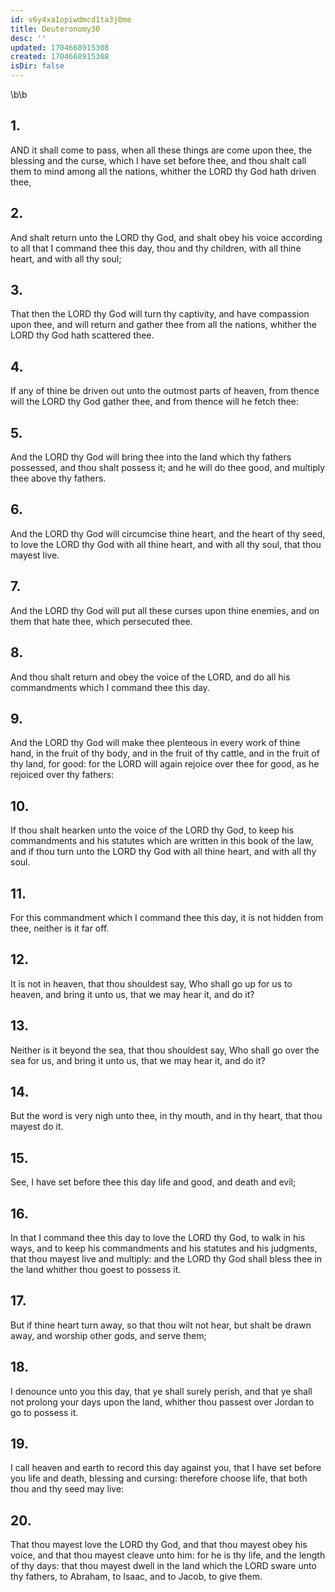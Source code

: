 ```yaml
---
id: v6y4xa1opiwdmcd1ta3j0me
title: Deuteronomy30
desc: ''
updated: 1704668915308
created: 1704668915308
isDir: false
---
```

\b\b
## 1.
AND it shall come to pass, when all these things are come upon thee, the blessing and the curse, which I have set before thee, and thou shalt call them to mind among all the nations, whither the LORD thy God hath driven thee,
## 2.
And shalt return unto the LORD thy God, and shalt obey his voice according to all that I command thee this day, thou and thy children, with all thine heart, and with all thy soul;
## 3.
That then the LORD thy God will turn thy captivity, and have compassion upon thee, and will return and gather thee from all the nations, whither the LORD thy God hath scattered thee.
## 4.
If any of thine be driven out unto the outmost parts of heaven, from thence will the LORD thy God gather thee, and from thence will he fetch thee:
## 5.
And the LORD thy God will bring thee into the land which thy fathers possessed, and thou shalt possess it; and he will do thee good, and multiply thee above thy fathers.
## 6.
And the LORD thy God will circumcise thine heart, and the heart of thy seed, to love the LORD thy God with all thine heart, and with all thy soul, that thou mayest live.
## 7.
And the LORD thy God will put all these curses upon thine enemies, and on them that hate thee, which persecuted thee.
## 8.
And thou shalt return and obey the voice of the LORD, and do all his commandments which I command thee this day.
## 9.
And the LORD thy God will make thee plenteous in every work of thine hand, in the fruit of thy body, and in the fruit of thy cattle, and in the fruit of thy land, for good: for the LORD will again rejoice over thee for good, as he rejoiced over thy fathers:
## 10.
If thou shalt hearken unto the voice of the LORD thy God, to keep his commandments and his statutes which are written in this book of the law, and if thou turn unto the LORD thy God with all thine heart, and with all thy soul.
## 11.
For this commandment which I command thee this day, it is not hidden from thee, neither is it far off.
## 12.
It is not in heaven, that thou shouldest say, Who shall go up for us to heaven, and bring it unto us, that we may hear it, and do it?
## 13.
Neither is it beyond the sea, that thou shouldest say, Who shall go over the sea for us, and bring it unto us, that we may hear it, and do it?
## 14.
But the word is very nigh unto thee, in thy mouth, and in thy heart, that thou mayest do it.
## 15.
See, I have set before thee this day life and good, and death and evil;
## 16.
In that I command thee this day to love the LORD thy God, to walk in his ways, and to keep his commandments and his statutes and his judgments, that thou mayest live and multiply: and the LORD thy God shall bless thee in the land whither thou goest to possess it.
## 17.
But if thine heart turn away, so that thou wilt not hear, but shalt be drawn away, and worship other gods, and serve them;
## 18.
I denounce unto you this day, that ye shall surely perish, and that ye shall not prolong your days upon the land, whither thou passest over Jordan to go to possess it.
## 19.
I call heaven and earth to record this day against you, that I have set before you life and death, blessing and cursing: therefore choose life, that both thou and thy seed may live:
## 20.
That thou mayest love the LORD thy God, and that thou mayest obey his voice, and that thou mayest cleave unto him: for he is thy life, and the length of thy days: that thou mayest dwell in the land which the LORD sware unto thy fathers, to Abraham, to Isaac, and to Jacob, to give them.

